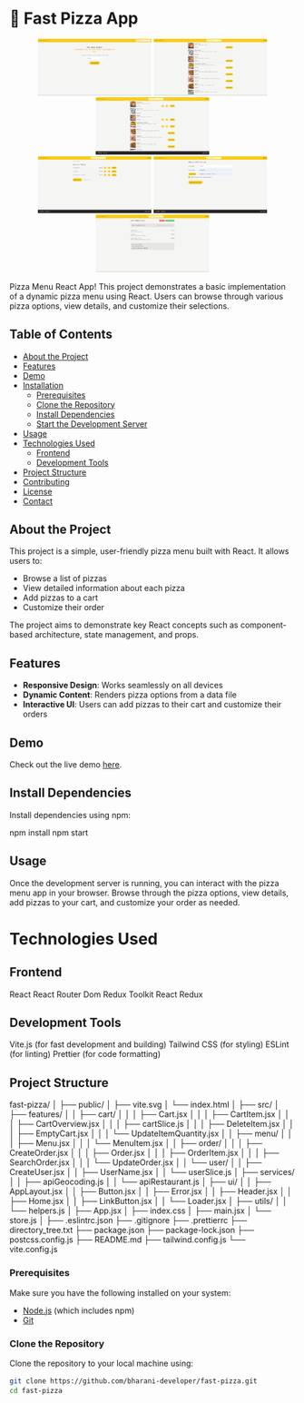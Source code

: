 # 🍕 Fast Pizza App

<div align="center">
  <img src="https://github.com/bharani-developer/fast-pizza/blob/main/public/pizza1.png" alt="Pizza Home" width="200"/>
  <img src="https://github.com/bharani-developer/fast-pizza/blob/main/public/pizza2.png" alt="Pizza Menu" width="200"/>
  <img src="https://github.com/bharani-developer/fast-pizza/blob/main/public/pizza3.png" alt="Pizza Add" width="200"/>

</div>
<div align="center">
 <img src="https://github.com/bharani-developer/fast-pizza/blob/main/public/pizza4.png" alt="Pizza Cart" width="200"/>
  <img src="https://github.com/bharani-developer/fast-pizza/blob/main/public/pizza5.png" alt="Pizza Order" width="200"/>
  <img src="https://github.com/bharani-developer/fast-pizza/blob/main/public/pizza6.png" alt="Pizza Status" width="200"/>
</div>

Pizza Menu React App! This project demonstrates a basic implementation of a dynamic pizza menu using React. Users can browse through various pizza options, view details, and customize their selections.

## Table of Contents

- [About the Project](#about-the-project)
- [Features](#features)
- [Demo](#demo)
- [Installation](#installation)
  - [Prerequisites](#prerequisites)
  - [Clone the Repository](#clone-the-repository)
  - [Install Dependencies](#install-dependencies)
  - [Start the Development Server](#start-the-development-server)
- [Usage](#usage)
- [Technologies Used](#technologies-used)
  - [Frontend](#frontend)
  - [Development Tools](#development-tools)
- [Project Structure](#project-structure)
- [Contributing](#contributing)
- [License](#license)
- [Contact](#contact)

## About the Project

This project is a simple, user-friendly pizza menu built with React. It allows users to:

- Browse a list of pizzas
- View detailed information about each pizza
- Add pizzas to a cart
- Customize their order

The project aims to demonstrate key React concepts such as component-based architecture, state management, and props.

## Features

- **Responsive Design**: Works seamlessly on all devices
- **Dynamic Content**: Renders pizza options from a data file
- **Interactive UI**: Users can add pizzas to their cart and customize their orders

## Demo

Check out the live demo [here](https://bharani-developer.github.io/fast-pizza/).

## Install Dependencies

Install dependencies using npm:

npm install
npm start

## Usage

Once the development server is running, you can interact with the pizza menu app in your browser. Browse through the pizza options, view details, add pizzas to your cart, and customize your order as needed.

# Technologies Used

## Frontend

React
React Router Dom
Redux Toolkit
React Redux

## Development Tools

Vite.js (for fast development and building)
Tailwind CSS (for styling)
ESLint (for linting)
Prettier (for code formatting)

## Project Structure

fast-pizza/
│
├── public/
│ ├── vite.svg
│ └── index.html
│
├── src/
│ ├── features/
│ │ ├── cart/
│ │ │ ├── Cart.jsx
│ │ │ ├── CartItem.jsx
│ │ │ ├── CartOverview.jsx
│ │ │ ├── cartSlice.js
│ │ │ ├── DeleteItem.jsx
│ │ │ ├── EmptyCart.jsx
│ │ │ └── UpdateItemQuantity.jsx
│ │ ├── menu/
│ │ │ ├── Menu.jsx
│ │ │ └── MenuItem.jsx
│ │ ├── order/
│ │ │ ├── CreateOrder.jsx
│ │ │ ├── Order.jsx
│ │ │ ├── OrderItem.jsx
│ │ │ ├── SearchOrder.jsx
│ │ │ └── UpdateOrder.jsx
│ │ └── user/
│ │ ├── CreateUser.jsx
│ │ ├── UserName.jsx
│ │ └── userSlice.js
│ ├── services/
│ │ ├── apiGeocoding.js
│ │ └── apiRestaurant.js
│ ├── ui/
│ │ ├── AppLayout.jsx
│ │ ├── Button.jsx
│ │ ├── Error.jsx
│ │ ├── Header.jsx
│ │ ├── Home.jsx
│ │ ├── LinkButton.jsx
│ │ └── Loader.jsx
│ ├── utils/
│ │ └── helpers.js
│ ├── App.jsx
│ ├── index.css
│ ├── main.jsx
│ └── store.js
│
├── .eslintrc.json
├── .gitignore
├── .prettierrc
├── directory_tree.txt
├── package.json
├── package-lock.json
├── postcss.config.js
├── README.md
├── tailwind.config.js
└── vite.config.js

### Prerequisites

Make sure you have the following installed on your system:

- [Node.js](https://nodejs.org/) (which includes npm)
- [Git](https://git-scm.com/)

### Clone the Repository

Clone the repository to your local machine using:

```sh
git clone https://github.com/bharani-developer/fast-pizza.git
cd fast-pizza
```
